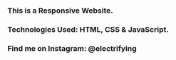 ### This is a Responsive Website.

### Technologies Used: HTML, CSS & JavaScript.

### Find me on Instagram: @electrifying